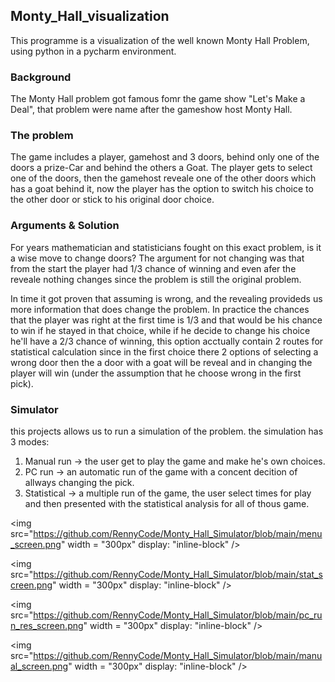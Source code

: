 ## Monty_Hall_visualization

This programme is a visualization of the well known Monty Hall Problem, using python in a pycharm environment.

### Background
The Monty Hall problem got famous fomr the game show "Let's Make a Deal", that problem were name after the gameshow host Monty Hall.

### The problem
The game includes a player, gamehost and 3 doors, behind only one of the doors a prize-Car and behind the others a Goat.
The player gets to select one of the doors, then the gamehost reveale  one of the other doors which has a goat behind it, now the player has the option to switch his choice to the other door or stick to his original door choice.

### Arguments & Solution
For years mathematician and statisticians fought on this exact problem, is it a wise move to change doors?
The argument for not changing was that from the start the player had 1/3 chance of winning and even afer the reveale nothing changes since the problem is still the original problem.

In time it got proven that assuming is wrong, and the revealing provideds us more information that does change the problem.
In practice the chances that the player was right at the first time is 1/3 and that would be his chance to win if he stayed in that choice, while if he decide to change his choice he'll have a 2/3 chance of winning, this option acctually contain 2 routes for statistical calculation since in the first choice there 2 options of selecting a wrong door then the a door with a goat will be reveal and in changing the player will win (under the assumption that he choose wrong in the first pick). 


### Simulator
 this projects allows us to run a simulation of the problem.
 the simulation has 3 modes:
 1. Manual run -> the user get to play the game and make he's own choices.
 2. PC run -> an automatic run of the game with a concent decition of allways changing the pick.
 3. Statistical -> a multiple run of the game, the user select times for play and then presented with the statistical analysis for all of thous game.
 

<img src="https://github.com/RennyCode/Monty_Hall_Simulator/blob/main/menu_screen.png" width = "300px" display: "inline-block" />

<img src="https://github.com/RennyCode/Monty_Hall_Simulator/blob/main/stat_screen.png" width = "300px" display: "inline-block" />

<img src="https://github.com/RennyCode/Monty_Hall_Simulator/blob/main/pc_run_res_screen.png" width = "300px" display: "inline-block" />

<img src="https://github.com/RennyCode/Monty_Hall_Simulator/blob/main/manual_screen.png" width = "300px" display: "inline-block" />
 
 
